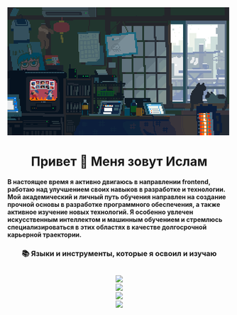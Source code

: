 <a href="https://github.com/Bogatyrev-Islam/Bogatyrev-Islam/blob/main/undefined%20-%20Imgur.gif">
  <img src="https://github.com/Bogatyrev-Islam/Bogatyrev-Islam/blob/main/undefined%20-%20Imgur.gif" alt="Undefined GIF" style="width:auto; height:auto"/>
</a>

<h1 align="center">Привет 🙏 Меня зовут Ислам</h1>

<h4 align="left">В настоящее время я активно двигаюсь в направлении frontend, работаю над улучшением своих навыков в разработке и технологии. Мой академический и личный путь обучения направлен на создание прочной основы в разработке программного обеспечения, а также активное изучение новых технологий. Я особенно увлечен искусственным интеллектом и машинным обучением и стремлюсь специализироваться в этих областях в качестве долгосрочной карьерной траектории.</h4>

<!-- lang-->
<h3 align="center">📚 Языки и инструменты, которые я освоил и изучаю </h3>

<br/>

<div align="center">
  <img src="https://skillicons.dev/icons?i=androidstudio,kotlin,nodejs,mongodb,gitlab,raspberrypi,react,nextjs,tailwind" /><br>
    <img src="https://skillicons.dev/icons?i=html,css,vscode,github,git,notion,figma,pycharm" /><br>
    <img src="https://skillicons.dev/icons?i=c,bash,kali,arch,ubuntu,python,javascript,mysql,dotnet" /><br>
    <img src="https://skillicons.dev/icons?i=cpp,cs,vim,java,htmx,debian,neovim,atom,pwsh" /><br>
</div>

<br/>
